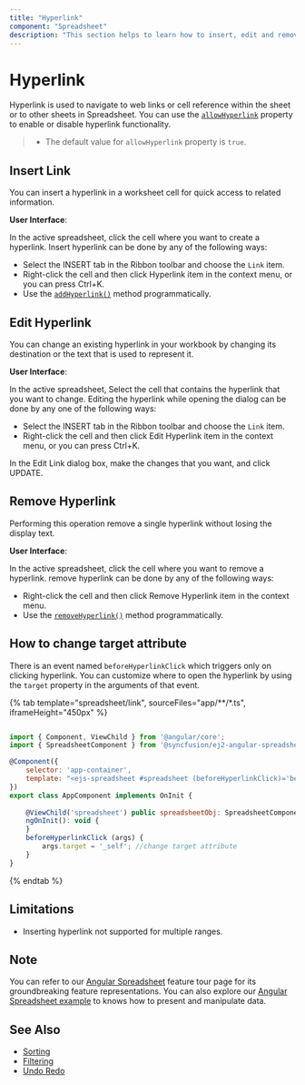 ```yaml
---
title: "Hyperlink"
component: "Spreadsheet"
description: "This section helps to learn how to insert, edit and remove a hyperlink in Spreadsheet control."
---
```


# Hyperlink

Hyperlink is used to navigate to web links or cell reference within the sheet or to other sheets in Spreadsheet. You can use the [`allowHyperlink`](../api/spreadsheet/#allowHyperlink) property to enable or disable hyperlink functionality.

> * The default value for `allowHyperlink` property is `true`.

## Insert Link

You can insert a hyperlink in a worksheet cell for quick access to related information.

**User Interface**:

In the active spreadsheet, click the cell where you want to create a hyperlink. Insert hyperlink can be done by any of the following ways:
* Select the INSERT tab in the Ribbon toolbar and choose the `Link` item.
* Right-click the cell and then click Hyperlink item in the context menu, or you can press Ctrl+K.
* Use the [`addHyperlink()`](../api/spreadsheet/#hyperlink) method programmatically.

## Edit Hyperlink

You can change an existing hyperlink in your workbook by changing its destination or the text that is used to represent it.

**User Interface**:

In the active spreadsheet, Select the cell that contains the hyperlink that you want to change. Editing the hyperlink while opening the dialog can be done by any one of the following ways:

* Select the INSERT tab in the Ribbon toolbar and choose the `Link` item.
* Right-click the cell and then click Edit Hyperlink item in the context menu, or you can press Ctrl+K.

In the Edit Link dialog box, make the changes that you want, and click UPDATE.

## Remove Hyperlink

Performing this operation remove a single hyperlink without losing the display text.

**User Interface**:

In the active spreadsheet, click the cell where you want to remove a hyperlink. remove hyperlink can be done by any of the following ways:
* Right-click the cell and then click Remove Hyperlink item in the context menu.
* Use the [`removeHyperlink()`](../api/spreadsheet/#hyperlink) method programmatically.

## How to change target attribute

There is an event named `beforeHyperlinkClick` which triggers only on clicking hyperlink. You can customize where to open the hyperlink by using the `target` property in the arguments of that event.

{% tab template="spreadsheet/link", sourceFiles="app/**/*.ts", iframeHeight="450px" %}

```javascript

import { Component, ViewChild } from '@angular/core';
import { SpreadsheetComponent } from '@syncfusion/ej2-angular-spreadsheet';

@Component({
    selector: 'app-container',
    template: "<ejs-spreadsheet #spreadsheet (beforeHyperlinkClick)='beforeHyperlinkClick($event)'> <e-sheets> <e-sheet name='Monthly Budget' selectedRange='D13'>  <e-rows>  <e-row>  <e-cells>   <e-cell value='Item Name'></e-cell>   <e-cell value='Quantity'></e-cell>  <e-cell value='Price'></e-cell> <e-cell value='Amount'></e-cell> <e-cell value='Stock Detail'></e-cell>   <e-cell value='Website'></e-cell>   </e-cells>    </e-row> <e-row>     <e-cells>    <e-cell value='Casual Shoes'></e-cell>   <e-cell value='10'></e-cell>  <e-cell value='$20'></e-cell>  <e-cell value='$200'></e-cell> <e-cell value='OUT OF STOCK'></e-cell>  <e-cell value='Amazon' hyperlink='https://www.amazon.com/'></e-cell> </e-cells> </e-row>  <e-row> <e-cells> <e-cell value='Sports Shoes'></e-cell>  <e-cell value='20'></e-cell> <e-cell value='$30'></e-cell>  <e-cell value='$600'></e-cell>  <e-cell value='IN STOCK' hyperlink='Stock!A2:B2'></e-cell> <e-cell value='Overstack' hyperlink='https://www.overstock.com/'></e-cell> </e-cells> </e-row> <e-row>   <e-cells>   <e-cell value='Formal Shoes'></e-cell>   <e-cell value='20'></e-cell> <e-cell value='$15'></e-cell>  <e-cell value='$300'></e-cell>  <e-cell value='IN STOCK' hyperlink='Stock!A3:B3'></e-cell>  <e-cell value='Aliexpress' hyperlink='https://www.aliexpress.com/'></e-cell>  </e-cells>  </e-row>  <e-row>   <e-cells>    <e-cell value='Sandals & Floaters'></e-cell>  <e-cell value='15'></e-cell>  <e-cell value='$20'></e-cell>   <e-cell value='$300'></e-cell> <e-cell value='OUT OF STOCK'></e-cell>  <e-cell value='Alibaba' hyperlink='http://www.alibaba.com/'></e-cell>    </e-cells>    </e-row>  <e-row>  <e-cells>  <e-cell value='Flip-Flops & Slippers'></e-cell>   <e-cell value='30'></e-cell> <e-cell value='$10'></e-cell>  <e-cell value='$300'></e-cell>    <e-cell value='IN STOCK' hyperlink='Stock!A4:B4'></e-cell>  <e-cell value='Taobao' hyperlink='https://taobao.com/'></e-cell>   </e-cells>   </e-row>  </e-rows>  <e-columns>     <e-column [width]=110></e-column>     <e-column [width]=115></e-column> <e-column [width]=110></e-column> <e-column [width]=100></e-column>    <e-column [width]=120></e-column> <e-column [width]=140></e-column> </e-columns>  </e-sheet> <e-sheet name='Stock' selectedRange='D13'>  <e-rows>  <e-row> <e-cells>    <e-cell value='Item Name'></e-cell> <e-cell value='Available Count'></e-cell>     </e-cells> </e-row>  <e-row> <e-cells>  <e-cell value='Casual Shoes'></e-cell> <e-cell value='10'></e-cell>   </e-cells>  </e-row> <e-row>   <e-cells>  <e-cell value='Sports Shoes'></e-cell>  <e-cell value='20'></e-cell>  </e-cells> </e-row>  <e-row>  <e-cells> <e-cell value='Formal Shoes'></e-cell>  <e-cell value='20'></e-cell></e-cells></e-row>  <e-row> <e-cells>  <e-cell value='Sandals & Floaters'></e-cell><e-cell value='15'></e-cell>  </e-cells>  </e-row><e-row> <e-cells> <e-cell value='Flip-Flops & Slippers'></e-cell>  <e-cell value='30'></e-cell> </e-cells> </e-row> </e-rows> <e-columns> <e-column [width]=110></e-column><e-column [width]=115></e-column></e-columns></e-sheet></e-sheets><e-rows></e-rows></ejs-spreadsheet>"
})
export class AppComponent implements OnInit {
  
    @ViewChild('spreadsheet') public spreadsheetObj: SpreadsheetComponent;
    ngOnInit(): void {
    }
    beforeHyperlinkClick (args) {
        args.target = '_self'; //change target attribute
    }
}

```

{% endtab %}

## Limitations

* Inserting hyperlink not supported for multiple ranges.

## Note

You can refer to our [Angular Spreadsheet](https://www.syncfusion.com/angular-ui-components/angular-spreadsheet) feature tour page for its groundbreaking feature representations. You can also explore our [Angular Spreadsheet example](https://ej2.syncfusion.com/angular/demos/#/material/spreadsheet/default) to knows how to present and manipulate data.

## See Also

* [Sorting](./sort)
* [Filtering](./filter)
* [Undo Redo](./undo-redo)